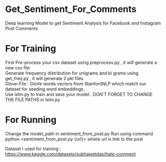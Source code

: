 # Get_Sentiment_For_Comments
Deep learning Model to get Sentiment Analysis for Facebook and Instagram Post Comments
# For Training
First Pre-process your csv dataset using preprocess.py , it will generate a new csv file \
Generate frequency distribution for unigrams and bi grams using get_freq.py , it will generate 2 pkl files \
Glove-File : GloVe words vectors from StanfordNLP which match our dataset for seeding word embeddings.\
Use lstm.py to train and save your model . DON'T FORGET TO CHANGE THE FILE PATHS in lstm.py 
# For Running 
Change the model_path in sentiment_from_post.py
Run using command python <sentiment_from_post.py {url}> where url is link to the post 


Dataset I used for training : https://www.kaggle.com/datasets/subhajeetdas/hate-comment

